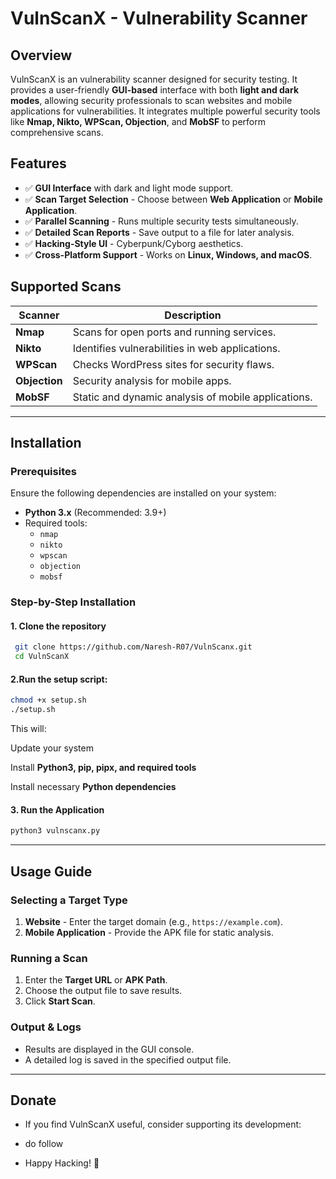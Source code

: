 # VulnScanX - Vulnerability Scanner

## Overview
VulnScanX is an vulnerability scanner designed for security testing. It provides a user-friendly **GUI-based** interface with both **light and dark modes**, allowing security professionals to scan websites and mobile applications for vulnerabilities. It integrates multiple powerful security tools like **Nmap, Nikto, WPScan, Objection**, and **MobSF** to perform comprehensive scans.

## Features
- ✅ **GUI Interface** with dark and light mode support.
- ✅ **Scan Target Selection** - Choose between **Web Application** or **Mobile Application**.
- ✅ **Parallel Scanning** - Runs multiple security tests simultaneously.
- ✅ **Detailed Scan Reports** - Save output to a file for later analysis.
- ✅ **Hacking-Style UI** - Cyberpunk/Cyborg aesthetics.
- ✅ **Cross-Platform Support** - Works on **Linux, Windows, and macOS**.

## Supported Scans
| Scanner | Description |
|---------|-------------|
| **Nmap** | Scans for open ports and running services. |
| **Nikto** | Identifies vulnerabilities in web applications. |
| **WPScan** | Checks WordPress sites for security flaws. |
| **Objection** | Security analysis for mobile apps. |
| **MobSF** | Static and dynamic analysis of mobile applications. |

---

## Installation
### Prerequisites
Ensure the following dependencies are installed on your system:
- **Python 3.x** (Recommended: 3.9+)
- Required tools:
  - `nmap`
  - `nikto`
  - `wpscan`
  - `objection`
  - `mobsf`

### Step-by-Step Installation
#### 1. Clone the repository
```bash
 git clone https://github.com/Naresh-R07/VulnScanx.git
 cd VulnScanX
```

#### 2.Run the setup script:
```bash
chmod +x setup.sh
./setup.sh
```
This will:

Update your system

Install **Python3, pip, pipx, and required tools**

Install necessary **Python dependencies**

#### 3. Run the Application
```bash
python3 vulnscanx.py
```

---

## Usage Guide
### Selecting a Target Type
1. **Website** - Enter the target domain (e.g., `https://example.com`).
2. **Mobile Application** - Provide the APK file for static analysis.

### Running a Scan
1. Enter the **Target URL** or **APK Path**.
2. Choose the output file to save results.
3. Click **Start Scan**.

### Output & Logs
- Results are displayed in the GUI console.
- A detailed log is saved in the specified output file.

---
## Donate
- If you find VulnScanX useful, consider supporting its development:

- do follow

- Happy Hacking! 🚀

